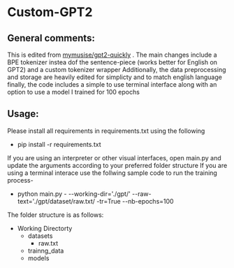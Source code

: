 # Custom-GPT2

## General comments:
This is edited from [mymusise/gpt2-quickly](https://github.com/mymusise/gpt2-quickly#main-file) . 
The main changes include a BPE tokenizer instea dof the sentence-piece (works better for English on GPT2) and a custom tokenizer wrapper
Additionally, the data preprocessing and storage are heavily edited for simplicty and to match english language
finally, the code includes a simple to use terminal interface along with an option to use a model I trained for 100 epochs

## Usage:
Please install all requirements in requirements.txt using the following 

* pip install -r requirements.txt

If you are using an interpreter or other visual interfaces, open main.py and update the arguments according to your preferred folder structure
If you are using a terminal interace use the follwing sample code to run the training process-


* python main.py - --working-dir='./gpt/' --raw-text='./gpt/dataset/raw.txt/ -tr=True --nb-epochs=100 

 The folder structure is as follows:
- Working Directorty
  - datasets
    - raw.txt
   - trainng_data
   - models
